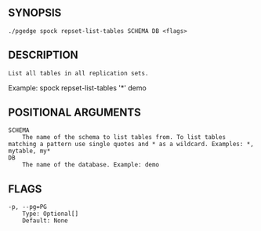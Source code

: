 ## SYNOPSIS
    ./pgedge spock repset-list-tables SCHEMA DB <flags>
 
## DESCRIPTION
    List all tables in all replication sets. 

Example: spock repset-list-tables '*' demo 
 
## POSITIONAL ARGUMENTS
    SCHEMA
        The name of the schema to list tables from. To list tables matching a pattern use single quotes and * as a wildcard. Examples: *, mytable, my*
    DB
        The name of the database. Example: demo
 
## FLAGS
    -p, --pg=PG
        Type: Optional[]
        Default: None
